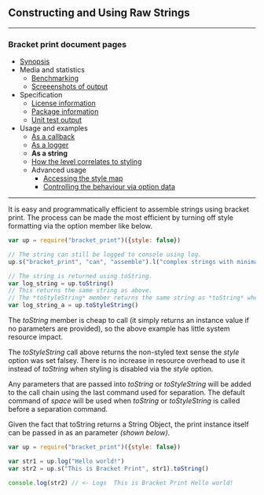 ## Constructing and Using Raw Strings 

---
### Bracket print document pages
* [Synopsis](https://github.com/restarian/bracket_print/blob/master/docs/synopsis.md)
* Media and statistics
  * [Benchmarking](https://github.com/restarian/bracket_print/blob/master/docs/media_and_statistics/benchmarking.md)
  * [Screeenshots of output](https://github.com/restarian/bracket_print/blob/master/docs/media_and_statistics/screeenshots_of_output.md)
* Specification
  * [License information](https://github.com/restarian/bracket_print/blob/master/docs/specification/license_information.md)
  * [Package information](https://github.com/restarian/bracket_print/blob/master/docs/specification/package_information.md)
  * [Unit test output](https://github.com/restarian/bracket_print/blob/master/docs/specification/unit_test_output.md)
* Usage and examples
  * [As a callback](https://github.com/restarian/bracket_print/blob/master/docs/usage_and_examples/as_a_callback.md)
  * [As a logger](https://github.com/restarian/bracket_print/blob/master/docs/usage_and_examples/as_a_logger.md)
  * **As a string**
  * [How the level correlates to styling](https://github.com/restarian/bracket_print/blob/master/docs/usage_and_examples/how_the_level_correlates_to_styling.md)
  * Advanced usage
    * [Accessing the style map](https://github.com/restarian/bracket_print/blob/master/docs/usage_and_examples/advanced_usage/accessing_the_style_map.md)
    * [Controlling the behaviour via option data](https://github.com/restarian/bracket_print/blob/master/docs/usage_and_examples/advanced_usage/controlling_the_behaviour_via_option_data.md)

---

It is easy and programmatically efficient to assemble strings using bracket print. The process can be made the most efficient by turning off style formatting via the option member like below. 

```javascript
var up = require("bracket_print")({style: false})

// The string can still be logged to console using log.
up.s("bracket_print", "can", "assemble").l("complex strings with minimal effort.", "This will make logging more pleasant").log()

// The string is returned using toString.
var log_string = up.toString()
// This returns the same string as above.
// The *toStyleString* member returns the same string as *toString* when the *style* option is false.
var log_string_a = up.toStyleString()

```


The *toString* member is cheap to call (it simply returns an instance value if no parameters are provided), so the above example has little system resource impact. 

The *toStyleString* call above returns the non-styled text sense the *style* option was set falsey. There is no increase in resource overhead to use it instead of *toString* when styling is disabled via the *style* option.


Any parameters that are passed into *toString* or *toStyleString* will be added to the call chain using the last command used for separation. The default command of *space* will be used when *toString* or *toStyleString* is called before a separation command.

Given the fact that toString returns a String Object, the print instance itself can be passed in as an parameter *(shown below)*.

```javascript
var up = require("bracket_print")({style: false})

var str1 = up.log("Hello world!")
var str2 = up.s("This is Bracket Print", str1).toString()

console.log(str2) // <- Logs  This is Bracket Print Hello world!

```
